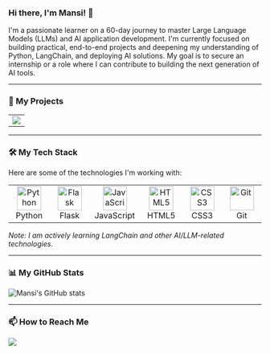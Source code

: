 ### Hi there, I'm Mansi! 👋

I'm a passionate learner on a 60-day journey to master Large Language Models (LLMs) and AI application development. I'm currently focused on building practical, end-to-end projects and deepening my understanding of Python, LangChain, and deploying AI solutions. My goal is to secure an internship or a role where I can contribute to building the next generation of AI tools.

---

### 🚀 My Projects

<table>
  <tr>
    <td>
      <a href="https://github.com/mansijaysingh/ai-code-explainer-tool">
        <img src="https://github-readme-stats.vercel.app/api/pin/?username=mansijaysingh&repo=ai-code-explainer-tool&theme=radical" />
      </a>
    </td>
  </tr>
</table>

---

### 🛠️ My Tech Stack

Here are some of the technologies I'm working with:

<table>
  <tr>
    <td align="center" width="96">
      <img src="https://skillicons.dev/icons?i=python" width="48" height="48" alt="Python" />
      <br>Python
    </td>
    <td align="center" width="96">
      <img src="https://skillicons.dev/icons?i=flask" width="48" height="48" alt="Flask" />
      <br>Flask
    </td>
    <td align="center" width="96">
      <img src="https://skillicons.dev/icons?i=js" width="48" height="48" alt="JavaScript" />
      <br>JavaScript
    </td>
     <td align="center" width="96">
      <img src="https://skillicons.dev/icons?i=html" width="48" height="48" alt="HTML5" />
      <br>HTML5
    </td>
    <td align="center" width="96">
      <img src="https://skillicons.dev/icons?i=css" width="48" height="48" alt="CSS3" />
      <br>CSS3
    </td>
     <td align="center" width="96">
      <img src="https://skillicons.dev/icons?i=git" width="48" height="48" alt="Git" />
      <br>Git
    </td>
  </tr>
</table>

_Note: I am actively learning LangChain and other AI/LLM-related technologies._

---

### 📊 My GitHub Stats

![Mansi's GitHub stats](https://github-readme-stats.vercel.app/api?username=mansijaysingh&show_icons=true&theme=radical&rank_icon=github)

---

### 📫 How to Reach Me

<a href="https://www.linkedin.com/in/your-linkedin-profile/">
  <img src="https://img.shields.io/badge/LinkedIn-0077B5?style=for-the-badge&logo=linkedin&logoColor=white" />
</a>
